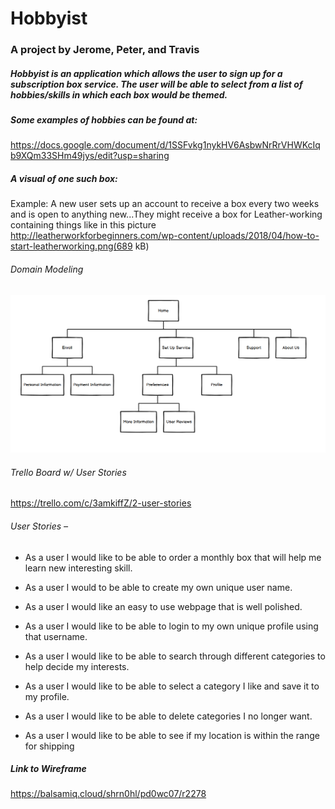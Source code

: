 # Hobbyist
### A project by Jerome, Peter, and Travis

##### Hobbyist is an application which allows the user to sign up for a subscription box service.  The user will be able to select from a list of hobbies/skills in which each box would be themed.  

##### Some examples of hobbies can be found at:
https://docs.google.com/document/d/1SSFvkg1nykHV6AsbwNrRrVHWKcIqb9XQm33SHm49jys/edit?usp=sharing

##### A visual of one such box:
Example: A new user sets up an account to receive a box every two weeks and is open to anything new...They might receive a box for Leather-working containing things like in this picture http://leatherworkforbeginners.com/wp-content/uploads/2018/04/how-to-start-leatherworking.png(689 kB)

###### Domain Modeling

![Image of Domain Modeling](DomainModeling.png)

###### Trello Board w/ User Stories
https://trello.com/c/3amkiffZ/2-user-stories

###### User Stories –

  - As a user I would like to be able to order a monthly box that will help me learn new interesting skill.

  - As a user I would to be able to create my own unique user name.

  - As a user I would like an easy to use webpage that is well polished.

  - As a user I would like to be able to login to my own unique profile using that username.

  - As a user I would like to be able to search through different categories to help decide my interests.

  - As a user I would like to be able to select a category I like and save it to my profile.

  - As a user I would like to be able to delete categories I no longer want.

  - As a user I would like to be able to see if my location is within the range for shipping


##### Link to Wireframe
https://balsamiq.cloud/shrn0hl/pd0wc07/r2278
